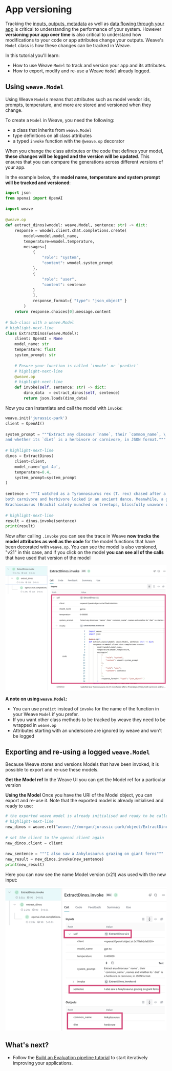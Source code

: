 # App versioning

Tracking the [inputs, outputs, metadata](/quickstart) as well as [data flowing through your app](/tutorial-tracing_2) is critical to understanding the performance of your system. However **versioning your app over time** is also critical to understand how modifications to your code or app attributes change your outputs. Weave's `Model` class is how these changes can be tracked in Weave. 


In this tutorial you'll learn:

- How to use Weave `Model` to track and version your app and its attributes.
- How to export, modify and re-use a Weave `Model` already logged.

## Using `weave.Model`

Using Weave `Model`s means that attributes such as model vendor ids, prompts, temperature, and more are stored and versioned when they change.

To create a `Model` in Weave, you need the following:

- a class that inherits from `weave.Model`
- type definitions on all class attributes
- a typed `invoke` function with the `@weave.op` decorator

When you change the class attributes or the code that defines your model, **these changes will be logged and the version will be updated**. This ensures that you can compare the generations across different versions of your app.

In the example below, the **model name, temperature and system prompt will be tracked and versioned**:

```python
import json
from openai import OpenAI

import weave

@weave.op
def extract_dinos(wmodel: weave.Model, sentence: str) -> dict:
    response = wmodel.client.chat.completions.create(
        model=wmodel.model_name,
        temperature=wmodel.temperature,
        messages=[
            {
                "role": "system",
                "content": wmodel.system_prompt
            },
            {
                "role": "user",
                "content": sentence
            }
            ],
            response_format={ "type": "json_object" }
        )
    return response.choices[0].message.content

# Sub-class with a weave.Model
# highlight-next-line
class ExtractDinos(weave.Model):
    client: OpenAI = None
    model_name: str
    temperature: float
    system_prompt: str

    # Ensure your function is called `invoke` or `predict`
    # highlight-next-line
    @weave.op
    # highlight-next-line
    def invoke(self, sentence: str) -> dict:
        dino_data  = extract_dinos(self, sentence)
        return json.loads(dino_data)
```

Now you can instantiate and call the model with `invoke`:

```python
weave.init('jurassic-park')
client = OpenAI()

system_prompt = """Extract any dinosaur `name`, their `common_name`, \
and whether its `diet` is a herbivore or carnivore, in JSON format."""

# highlight-next-line
dinos = ExtractDinos(
    client=client,
    model_name='gpt-4o',
    temperature=0.4,
    system_prompt=system_prompt
)

sentence = """I watched as a Tyrannosaurus rex (T. rex) chased after a Triceratops (Trike), \
both carnivore and herbivore locked in an ancient dance. Meanwhile, a gentle giant \
Brachiosaurus (Brachi) calmly munched on treetops, blissfully unaware of the chaos below."""

# highlight-next-line
result = dinos.invoke(sentence)
print(result)
```

Now after calling `.invoke` you can see the trace in Weave **now tracks the model attributes as well as the code** for the model functions that have been decorated with `weave.op`. You can see the model is also versioned, "v21" in this case, and if you click on the model **you can see all of the calls** that have used that version of the model

![Re-using a weave model](../static/img/tutorial-model_invoke3.png)

**A note on using `weave.Model`:**
- You can use `predict` instead of `invoke` for the name of the function in your Weave `Model` if you prefer.
- If you want other class methods to be tracked by weave they need to be wrapped in `weave.op`
- Attributes starting with an underscore are ignored by weave and won't be logged

## Exporting and re-using a logged `weave.Model`
Because Weave stores and versions Models that have been invoked, it is possible to export and re-use these models.

**Get the Model ref**
In the Weave UI you can get the Model ref for a particular version


**Using the Model**
Once you have the URI of the Model object, you can export and re-use it. Note that the exported model is already initialised and ready to use:

```python
# the exported weave model is already initialised and ready to be called
# highlight-next-line
new_dinos = weave.ref("weave:///morgan/jurassic-park/object/ExtractDinos:ey4udBU2MU23heQFJenkVxLBX4bmDsFk7vsGcOWPjY4").get()

# set the client to the openai client again
new_dinos.client = client

new_sentence = """I also saw a Ankylosaurus grazing on giant ferns"""
new_result = new_dinos.invoke(new_sentence)
print(new_result)
```

Here you can now see the name Model version (v21) was used with the new input:

![Re-using a weave model](../static/img/tutorial-model_re-use.png)

## What's next?

- Follow the [Build an Evaluation pipeline tutorial](/tutorial-eval) to start iteratively improving your applications.
